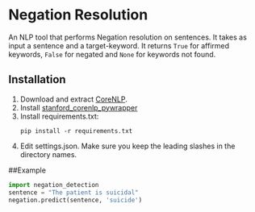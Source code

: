 # Negation Resolution

An NLP tool that performs Negation resolution on sentences. It takes as input a sentence and a target-keyword. It returns `True` for affirmed keywords, `False` for negated and `None` for keywords not found.

## Installation

1. Download and extract [CoreNLP](http://stanfordnlp.github.io/CoreNLP/#download). 
2. Install [stanford_corenlp_pywrapper](https://github.com/brendano/stanford_corenlp_pywrapper)
3. Install requirements.txt:
	```
	pip install -r requirements.txt
	```
4. Edit settings.json. Make sure you keep the leading slashes in the directory names.

##Example

```python
import negation_detection
sentence = "The patient is suicidal"
negation.predict(sentence, 'suicide')
```